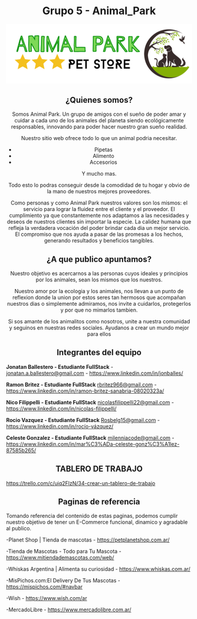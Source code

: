 <h1 align='center'>Grupo 5 - Animal_Park</h1>

<p align='center'><img src="/dising/logo.png"></p>

<h2 align='center'>¿Quienes somos?</h2>
<div align='center'>
Somos Animal Park.
Un grupo de amigos con el sueño de poder amar y cuidar a cada uno de los animales del planeta siendo ecológicamente responsables, innovando para poder hacer nuestro gran sueño realidad.

Nuestro sitio web ofrece todo lo que un animal podria necesitar.
- Pipetas
- Alimento
- Accesorios

Y mucho mas.

Todo esto lo podras conseguir desde la comodidad de tu hogar y obvio de la mano de nuestros mejores proveedores.

Como personas y como Animal Park nuestros valores son los mismos: el servicio para lograr la fluidez entre el cliente y el proveedor. 
El cumplimiento ya que constantemente nos adaptamos a las necesidades y deseos de nuestros clientes sin importar la especie.
La calidez humana que refleja la verdadera vocación del poder brindar cada dia un mejor servicio.
El compromiso que nos ayuda a pasar de las promesas a los hechos, generando resultados y beneficios tangibles.
</div>

<h2 align='center'>¿A que publico apuntamos?</h2>

<div align='center'>
Nuestro objetivo es acercarnos a las personas cuyos ideales y principios por los animales, sean los mismos que los nuestros.

Nuestro amor por la ecologia y los animales, nos llevan a un punto de reflexion donde la union por estos seres tan hermosos que acompañan nuestros dias o simplemente admiramos, nos invite a cuidarlos, protegerlos y por que no mimarlos tambien.

Si sos amante de los animalitos como nosotros, unite a nuestra comunidad y seguinos en nuestras redes sociales. Ayudanos a crear un mundo mejor para ellos
</div>

<h2 align='center'>Integrantes del equipo</h2>

**Jonatan Ballestero - Estudiante FullStack** - 
jonatan.a.ballestero@gmail.com *-*
https://www.linkedin.com/in/jonballes/

**Ramon Britez - Estudiante FullStack**
rbritez966@gmail.com *-*
https://www.linkedin.com/in/ramon-britez-sanabria-08020323a/

**Nico Filippelli - Estudiante FullStack**
nicolasfilippelli22@gmail.com *-*
https://www.linkedin.com/in/nicolas-filippelli/

**Rocio Vazquez - Estudiante FullStack**
Rosbelg15@gmail.com *-*
https://www.linkedin.com/in/rocío-vázquez/

**Celeste Gonzalez - Estudiante FullStack**
milenniacode@gmail.com *-*
https://www.linkedin.com/in/mar%C3%ADa-celeste-gonz%C3%A1lez-87585b265/


<h2 align='center'>TABLERO DE TRABAJO</h2>

https://trello.com/c/uiq2FlzN/34-crear-un-tablero-de-trabajo

<h2 align='center'>Paginas de referencia</h2>

Tomando referencia del contenido de estas paginas, podemos cumplir nuestro objetivo de tener un E-Commerce funcional, dinamico y agradable al publico.

-Planet Shop | Tienda de mascotas - https://petplanetshop.com.ar/

-Tienda de Mascotas - Todo para Tu Mascota - https://www.mitiendademascotas.com/web/

-Whiskas Argentina | Alimenta su curiosidad - https://www.whiskas.com.ar/

-MisPichos.com:El Delivery De Tus Mascotas - https://mispichos.com/#navbar

-Wish - https://www.wish.com/ar

-MercadoLibre - https://www.mercadolibre.com.ar/
